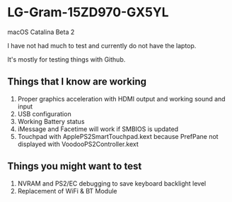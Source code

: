 # LG-Gram-15ZD970-GX5YL
macOS Catalina Beta 2

  I have not had much to test and currently do not have the laptop.
  
  It's mostly for testing things with Github.
  
## Things that I know are working
  1. Proper graphics acceleration with HDMI output and working sound and input
  2. USB configuration
  3. Working Battery status
  4. iMessage and Facetime will work if SMBIOS is updated
  5. Touchpad with ApplePS2SmartTouchpad.kext because PrefPane not displayed with VoodooPS2Controller.kext
## Things you might want to test
  1. NVRAM and PS2/EC debugging to save keyboard backlight level
  2. Replacement of WiFi & BT Module
